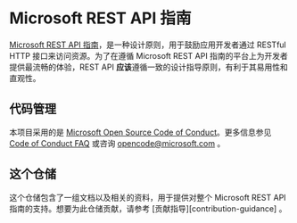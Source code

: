 # Microsoft REST API 指南
[Microsoft REST API 指南](Guidelines.md)，是一种设计原则，用于鼓励应用开发者通过 RESTful HTTP 接口来访问资源。为了在遵循 Microsoft REST API 指南的平台上为开发者提供最流畅的体验，REST API **应该**遵循一致的设计指导原则，有利于其易用性和直观性。

## 代码管理
本项目采用的是 [Microsoft Open Source Code of Conduct](https://opensource.microsoft.com/codeofconduct/)。更多信息参见 [Code of Conduct FAQ](https://opensource.microsoft.com/codeofconduct/faq/) 或咨询 [opencode@microsoft.com](mailto:opencode@microsoft.com) 。

## 这个仓储
这个仓储包含了一组文档以及相关的资料，用于提供对整个 Microsoft REST API 指南的支持。想要为此仓储贡献，请参考 [贡献指导][contribution-guidance] 。

[贡献指导]: CONTRIBUTING.md
